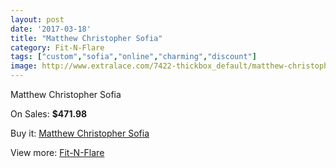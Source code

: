 ```yaml
---
layout: post
date: '2017-03-18'
title: "Matthew Christopher Sofia"
category: Fit-N-Flare
tags: ["custom","sofia","online","charming","discount"]
image: http://www.extralace.com/7422-thickbox_default/matthew-christopher-sofia.jpg
---
```

Matthew Christopher Sofia

On Sales: **$471.98**
<a href="https://www.extralace.com/fit-n-flare/3510-matthew-christopher-sofia.html"><amp-img layout="responsive" width="600" height="600" src="//www.extralace.com/7422-thickbox_default/matthew-christopher-sofia.jpg" alt="Matthew Christopher Sofia 0" /></a>
<a href="https://www.extralace.com/fit-n-flare/3510-matthew-christopher-sofia.html"><amp-img layout="responsive" width="600" height="600" src="//www.extralace.com/7423-thickbox_default/matthew-christopher-sofia.jpg" alt="Matthew Christopher Sofia 1" /></a>

Buy it: [Matthew Christopher Sofia](https://www.extralace.com/fit-n-flare/3510-matthew-christopher-sofia.html "Matthew Christopher Sofia")

View more: [Fit-N-Flare](https://www.extralace.com/4-fit-n-flare "Fit-N-Flare")